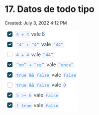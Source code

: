 # 17. Datos de todo tipo

Created: July 3, 2022 4:12 PM

![img1.png](17%20Datos%20de%20todo%20tipo%2004653552e35248629d0e8325ac829bb7/img1.png)